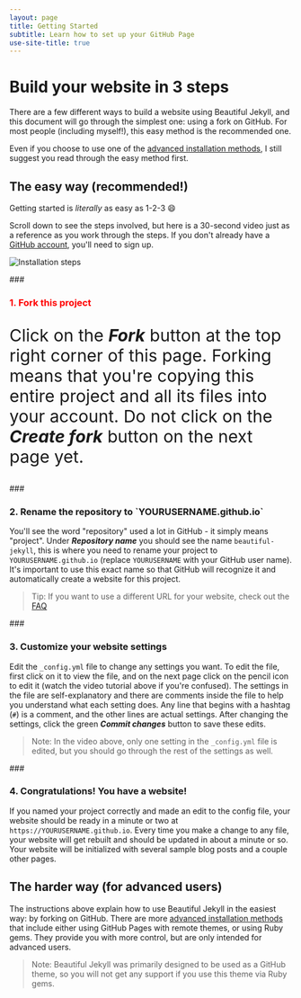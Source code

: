 ```yaml
---
layout: page
title: Getting Started
subtitle: Learn how to set up your GitHub Page
use-site-title: true
---
```

# Build your website in 3 steps

There are a few different ways to build a website using Beautiful Jekyll, and this document will go through the simplest one: using a fork on GitHub. For most people (including myself!), this easy method is the recommended one.

Even if you choose to use one of the [advanced installation methods](https://beautifuljekyll.com/getstarted/#install-steps-hard), I still suggest you read through the easy method first.

## The easy way (recommended!)

Getting started is *literally* as easy as 1-2-3 :smile:

Scroll down to see the steps involved, but here is a 30-second video just as a reference as you work through the steps. If you don't already have a [GitHub account](https://github.com), you'll need to sign up.

![Installation steps](https://beautifuljekyll.com/assets/img/install-steps.gif)
<div class="gs-section-01" markdown="1">
### <h3>1. Fork this project</h3>

Click on the __*Fork*__ button at the top right corner of this page. Forking means that you're copying this entire project and all its files into your account. Do not click on the __*Create fork*__ button on the next page yet.
</div>
<div class="gs-section-02" markdown="1">
### <h3> 2. Rename the repository to `YOURUSERNAME.github.io`</h3>

You'll see the word "repository" used a lot in GitHub - it simply means "project". Under __*Repository name*__ you should see the name `beautiful-jekyll`, this is where you need to rename your project to `YOURUSERNAME.github.io` (replace `YOURUSERNAME` with your GitHub user name). It's important to use this exact name so that GitHub will recognize it and automatically create a website for this project.   

> Tip: If you want to use a different URL for your website, check out the [FAQ](https://beautifuljekyll.com/faq/#custom-domain)
</div>
<div class="gs-section-03" markdown="1">
### <h3>3. Customize your website settings</h3> 

Edit the `_config.yml` file to change any settings you want. To edit the file, first click on it to view the file, and on the next page click on the pencil icon to edit it (watch the video tutorial above if you're confused).  The settings in the file are self-explanatory and there are comments inside the file to help you understand what each setting does. Any line that begins with a hashtag (`#`) is a comment, and the other lines are actual settings. After changing the settings, click the green __*Commit changes*__ button to save these edits.

> Note: In the video above, only one setting in the `_config.yml` file is edited, but you should go through the rest of the settings as well.
</div>
<div class="gs-section-04" markdown="1">
### <h3>4. Congratulations! You have a website!</h3>

If you named your project correctly and made an edit to the config file, your website should be ready in a minute or two at `https://YOURUSERNAME.github.io`. Every time you make a change to any file, your website will get rebuilt and should be updated in about a minute or so. Your website will be initialized with several sample blog posts and a couple other pages.

## The harder way (for advanced users)

The instructions above explain how to use Beautiful Jekyll in the easiest way: by forking on GitHub. There are more [advanced installation methods](https://beautifuljekyll.com/getstarted/#install-steps-hard) that include either using GitHub Pages with remote themes, or using Ruby gems. They provide you with more control, but are only intended for advanced users.

> Note: Beautiful Jekyll was primarily designed to be used as a GitHub theme, so you will not get any support if you use this theme via Ruby gems. 
</div>

<style>
.gs-section-01 h3 { 
     color: red }

.gs-section-01 p {
     font-size: 30px;

.gs-section-02 h3 { 
     color: blue }

.gs-section-02 p {
     font-size: 30px;

.gs-section-03 h3 { 
     color: yellow }

.gs-section-03 p {
     font-size: 30px;

.gs-section-04 h3 { 
     color: green }

.gs-section-04 p {
     font-size: 30px;

</style>
